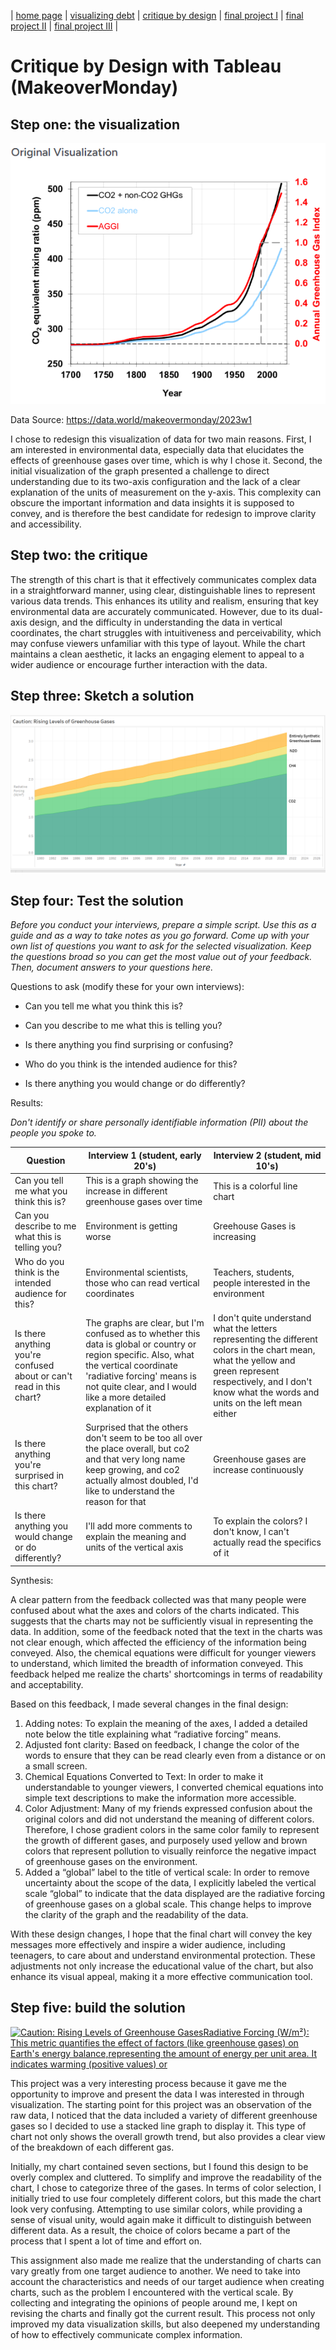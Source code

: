 | [home page](https://cmustudent.github.io/tswd-portfolio-templates/) | [visualizing debt](visualizing-government-debt) | [critique by design](critique-by-design) | [final project I](final-project-part-one) | [final project II](final-project-part-two) | [final project III](final-project-part-three) |

# Critique by Design with Tableau (MakeoverMonday)

## Step one: the visualization

![Original Graph](Original%20Graph.png)

Data Source: https://data.world/makeovermonday/2023w1

I chose to redesign this visualization of data for two main reasons. First, I am interested in environmental data, especially data that elucidates the effects of greenhouse gases over time, which is why I chose it. Second, the initial visualization of the graph presented a challenge to direct understanding due to its two-axis configuration and the lack of a clear explanation of the units of measurement on the y-axis. This complexity can obscure the important information and data insights it is supposed to convey, and is therefore the best candidate for redesign to improve clarity and accessibility.

## Step two: the critique

The strength of this chart is that it effectively communicates complex data in a straightforward manner, using clear, distinguishable lines to represent various data trends. This enhances its utility and realism, ensuring that key environmental data are accurately communicated. However, due to its dual-axis design, and the difficulty in understanding the data in vertical coordinates, the chart struggles with intuitiveness and perceivability, which may confuse viewers unfamiliar with this type of layout. While the chart maintains a clean aesthetic, it lacks an engaging element to appeal to a wider audience or encourage further interaction with the data.

## Step three: Sketch a solution

<img src="Draft.png" />

## Step four: Test the solution

_Before you conduct your interviews, prepare a simple script.  Use this as a guide and as a way to take notes as you go forward. Come up with your own list of questions you want to ask for the selected visualization. Keep the questions broad so you can get the most value out of your feedback. Then, document answers to your questions here._

Questions to ask (modify these for your own interviews): 

- Can you tell me what you think this is?

- Can you describe to me what this is telling you?

- Is there anything you find surprising or confusing?

- Who do you think is the intended audience for this?

- Is there anything you would change or do differently?

Results: 

_Don't identify or share personally identifiable information (PII) about the people you spoke to._


| Question | Interview 1 (student, early 20's) | Interview 2 (student, mid 10's)|
|----------|-------------|-------------|
| Can you tell me what you think this is? | This is a graph showing the increase in different greenhouse gases over time | This is a colorful line chart |
| Can you describe to me what this is telling you? | Environment is getting worse | Greehouse Gases is increasing |
| Who do you think is the intended audience for this? | Environmental scientists, those who can read vertical coordinates | Teachers, students, people interested in the environment |
| Is there anything you're confused about or can't read in this chart? | The graphs are clear, but I'm confused as to whether this data is global or country or region specific. Also, what the vertical coordinate 'radiative forcing' means is not quite clear, and I would like a more detailed explanation of it | I don't quite understand what the letters representing the different colors in the chart mean, what the yellow and green represent respectively, and I don't know what the words and units on the left mean either |
| Is there anything you're surprised in this chart? | Surprised that the others don't seem to be too all over the place overall, but co2 and that very long name keep growing, and co2 actually almost doubled, I'd like to understand the reason for that | Greenhouse gases are increase continuously |
| Is there anything you would change or do differently? | I'll add more comments to explain the meaning and units of the vertical axis | To explain the colors? I don't know, I can't actually read the specifics of it |

Synthesis: 

A clear pattern from the feedback collected was that many people were confused about what the axes and colors of the charts indicated. This suggests that the charts may not be sufficiently visual in representing the data. In addition, some of the feedback noted that the text in the charts was not clear enough, which affected the efficiency of the information being conveyed. Also, the chemical equations were difficult for younger viewers to understand, which limited the breadth of information conveyed. This feedback helped me realize the charts' shortcomings in terms of readability and acceptability.

Based on this feedback, I made several changes in the final design:

1. Adding notes: To explain the meaning of the axes, I added a detailed note below the title explaining what “radiative forcing” means.
2. Adjusted font clarity: Based on feedback, I change the color of the words to ensure that they can be read clearly even from a distance or on a small screen.
3. Chemical Equations Converted to Text: In order to make it understandable to younger viewers, I converted chemical equations into simple text descriptions to make the information more accessible.
4. Color Adjustment: Many of my friends expressed confusion about the original colors and did not understand the meaning of different colors. Therefore, I chose gradient colors in the same color family to represent the growth of different gases, and purposely used yellow and brown colors that represent pollution to visually reinforce the negative impact of greenhouse gases on the environment.
5. Added a “global” label to the title of vertical scale: In order to remove uncertainty about the scope of the data, I explicitly labeled the vertical scale “global” to indicate that the data displayed are the radiative forcing of greenhouse gases on a global scale. This change helps to improve the clarity of the graph and the readability of the data.

With these design changes, I hope that the final chart will convey the key messages more effectively and inspire a wider audience, including teenagers, to care about and understand environmental protection. These adjustments not only increase the educational value of the chart, but also enhance its visual appeal, making it a more effective communication tool.

## Step five: build the solution

<div class='tableauPlaceholder' id='viz1726711812185' style='position: relative'><noscript><a href='#'><img alt='Caution: Rising Levels of Greenhouse GasesRadiative Forcing (W&#47;m²): This metric quantifies the effect of factors (like greenhouse gases) on Earth&#39;s energy balance,representing the amount of energy per unit area. It indicates warming (positive values) or ' src='https:&#47;&#47;public.tableau.com&#47;static&#47;images&#47;Gr&#47;GreenhouseGases_17266292234010&#47;Sheet1&#47;1_rss.png' style='border: none' /></a></noscript><object class='tableauViz' style='display:none;'>
        <param name='host_url' value='https%3A%2F%2Fpublic.tableau.com%2F' />
        <param name='embed_code_version' value='3' />
        <param name='site_root' value='' />
        <param name='name' value='GreenhouseGases_17266292234010&#47;Sheet1' />
        <param name='tabs' value='no' />
        <param name='toolbar' value='yes' />
        <param name='static_image' value='https:&#47;&#47;public.tableau.com&#47;static&#47;images&#47;Gr&#47;GreenhouseGases_17266292234010&#47;Sheet1&#47;1.png' />
        <param name='animate_transition' value='yes' />
        <param name='display_static_image' value='yes' />
        <param name='display_spinner' value='yes' />
        <param name='display_overlay' value='yes' />
        <param name='display_count' value='yes' />
        <param name='language' value='en-US' />
        <param name='filter' value='publish=yes' />
    </object></div>
<script type='text/javascript'>
    var divElement = document.getElementById('viz1726711812185');
    var vizElement = divElement.getElementsByTagName('object')[0];
    vizElement.style.width = '100%';
    vizElement.style.height = (divElement.offsetWidth * 0.75) + 'px';
    var scriptElement = document.createElement('script');
    scriptElement.src = 'https://public.tableau.com/javascripts/api/viz_v1.js';
    vizElement.parentNode.insertBefore(scriptElement, vizElement);
</script>


This project was a very interesting process because it gave me the opportunity to improve and present the data I was interested in through visualization. The starting point for this project was an observation of the raw data, I noticed that the data included a variety of different greenhouse gases so I decided to use a stacked line graph to display it. This type of chart not only shows the overall growth trend, but also provides a clear view of the breakdown of each different gas.

Initially, my chart contained seven sections, but I found this design to be overly complex and cluttered. To simplify and improve the readability of the chart, I chose to categorize three of the gases. In terms of color selection, I initially tried to use four completely different colors, but this made the chart look very confusing. Attempting to use similar colors, while providing a sense of visual unity, would again make it difficult to distinguish between different data. As a result, the choice of colors became a part of the process that I spent a lot of time and effort on.

This assignment also made me realize that the understanding of charts can vary greatly from one target audience to another. We need to take into account the characteristics and needs of our target audience when creating charts, such as the problem I encountered with the vertical scale. By collecting and integrating the opinions of people around me, I kept on revising the charts and finally got the current result. This process not only improved my data visualization skills, but also deepened my understanding of how to effectively communicate complex information.
